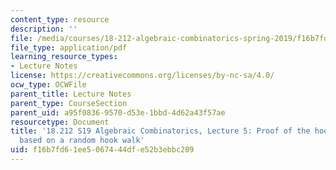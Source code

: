 ```yaml
---
content_type: resource
description: ''
file: /media/courses/18-212-algebraic-combinatorics-spring-2019/f16b7fd61ee5067444dfe52b3ebbc209_MIT18_212S19_lec5.pdf
file_type: application/pdf
learning_resource_types:
- Lecture Notes
license: https://creativecommons.org/licenses/by-nc-sa/4.0/
ocw_type: OCWFile
parent_title: Lecture Notes
parent_type: CourseSection
parent_uid: a95f0836-9570-d53e-1bbd-4d62a43f57ae
resourcetype: Document
title: '18.212 S19 Algebraic Combinatorics, Lecture 5: Proof of the hook-length formula
  based on a random hook walk'
uid: f16b7fd6-1ee5-0674-44df-e52b3ebbc209
---
```


